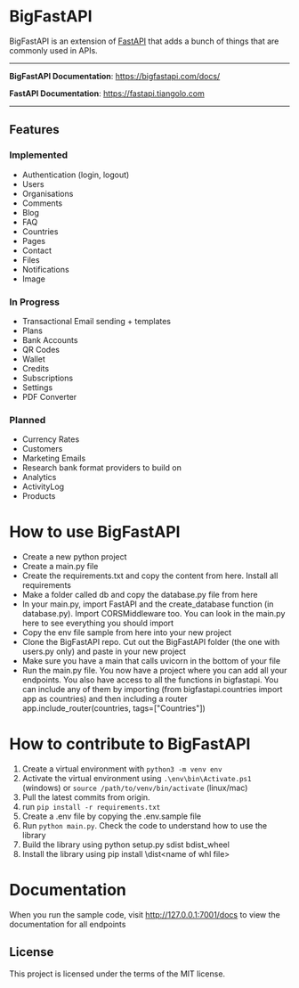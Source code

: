 # BigFastAPI

BigFastAPI is an extension of [FastAPI](https://github.com/tiangolo/fastapi) that adds a bunch of things that are commonly used in APIs.

---
**BigFastAPI Documentation**: <a href="https://bigfastapi.com/docs/" target="_blank">https://bigfastapi.com/docs/</a>

**FastAPI Documentation**: <a href="https://fastapi.tiangolo.com" target="_blank">https://fastapi.tiangolo.com</a>

---

## Features

### Implemented
- Authentication (login, logout)
- Users
- Organisations
- Comments
- Blog
- FAQ
- Countries
- Pages
- Contact
- Files
- Notifications
- Image

### In Progress
- Transactional Email sending + templates
- Plans
- Bank Accounts
- QR Codes
- Wallet
- Credits
- Subscriptions
- Settings
- PDF Converter

### Planned
- Currency Rates
- Customers
- Marketing Emails
- Research bank format providers to build on
- Analytics
- ActivityLog
- Products

# How to use BigFastAPI
- Create a new python project
- Create a main.py file
- Create the requirements.txt and copy the content from here. Install all requirements
- Make a folder called db and copy the database.py file from here
- In your main.py, import FastAPI and the create_database function (in database.py). Import
  CORSMiddleware too. You can look in the main.py here to see everything you should import
- Copy the env file sample from here into your new project
- Clone the BigFastAPI repo. Cut out the BigFastAPI folder (the one with users.py only) and paste in your new project
- Make sure you have a main that calls uvicorn in the bottom of your file
- Run the main.py file. You now have a project where you can add all your endpoints. You also have
  access to all the functions in bigfastapi. You can include any of them by importing (from bigfastapi.countries import app as countries) and then including a router app.include_router(countries, tags=["Countries"])

# How to contribute to BigFastAPI

1. Create a virtual environment with `python3 -m venv env`
2. Activate the virtual environment using `.\env\bin\Activate.ps1` (windows) or `source /path/to/venv/bin/activate` (linux/mac)
3. Pull the latest commits from origin.
4. run `pip install -r requirements.txt`
5. Create a .env file by copying the .env.sample file
6. Run `python main.py`. Check the code to understand how to use the library
7. Build the library using python setup.py sdist bdist_wheel
7. Install the library using pip install <path to local bigfastapi>\dist\<name of whl file>

# Documentation

When you run the sample code, visit http://127.0.0.1:7001/docs to view the documentation for all endpoints

## License

This project is licensed under the terms of the MIT license.